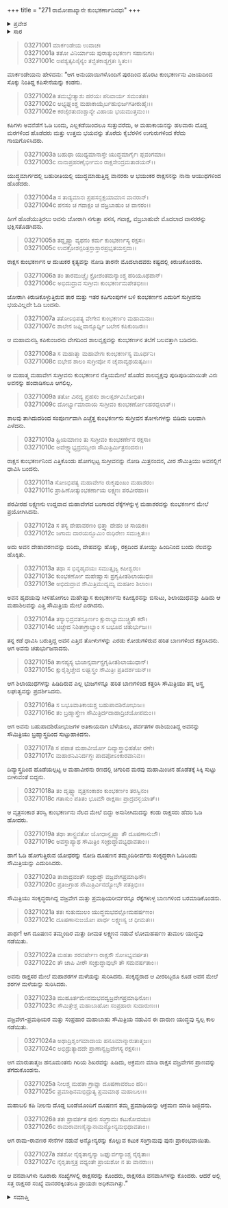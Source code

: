 +++
title = "271 ರಾಮೋಪಾಖ್ಯಾನೇ ಕುಂಭಕರ್ಣಾದಿವಧಃ"
+++

<details><summary>ಪ್ರವೇಶ</summary>


।।   ಓಂ ಓಂ ನಮೋ ನಾರಾಯಣಾಯ।।   ಶ್ರೀ ವೇದವ್ಯಾಸಾಯ ನಮಃ ।।

ಶ್ರೀ ಕೃಷ್ಣದ್ವೈಪಾಯನ ವೇದವ್ಯಾಸ ವಿರಚಿತ  

**ಶ್ರೀ ಮಹಾಭಾರತ**

**ಆರಣ್ಯಕ ಪರ್ವ**

**ದ್ರೌಪದೀಹರಣ ಪರ್ವ**

**ಅಧ್ಯಾಯ 271**

</details>


<details><summary>ಸಾರ</summary>

ಲಕ್ಷ್ಮಣನು ಬ್ರಹ್ಮಾಸ್ತ್ರದಿಂದ ಕುಂಭಕರ್ಣನನ್ನು ವಧಿಸಿದುದು (1-18). ದೂಷಣನ ತಮ್ಮಂದಿರಾದ ವಜ್ರವೇಗ-ಪಮಥಿಯರನ್ನು ಹನುಮಂತ-ನಳರು ವಧಿಸಿದುದು (19-27).

</details>


> 03271001 ಮಾರ್ಕಂಡೇಯ ಉವಾಚ।  
03271001a ತತೋ ವಿನಿರ್ಯಾಯ ಪುರಾತ್ಕುಂಭಕರ್ಣಃ ಸಹಾನುಗಃ।  
03271001c ಅಪಶ್ಯತ್ಕಪಿಸೈನ್ಯಂ ತಜ್ಜಿತಕಾಶ್ಯಗ್ರತಃ ಸ್ಥಿತಂ।।

ಮಾರ್ಕಂಡೇಯನು ಹೇಳಿದನು: “ಆಗ ಅನುಯಾಯಿಗಳೊಂದಿಗೆ ಪುರದಿಂದ ಹೊರಟ ಕುಂಭಕರ್ಣನು ವಿಜಯದಿಂದ ಸೊಕ್ಕು ನಿಂತಿದ್ದ ಕಪಿಸೇನೆಯನ್ನು ಕಂಡನು.

> 03271002a ತಮಭ್ಯೇತ್ಯಾಶು ಹರಯಃ ಪರಿವಾರ್ಯ ಸಮಂತತಃ।  
03271002c ಅಭ್ಯಘ್ನಂಶ್ಚ ಮಹಾಕಾಯೈರ್ಬಹುಭಿರ್ಜಗತೀರುಹೈಃ।।  
03271002e ಕರಜೈರತುದಂಶ್ಚಾನ್ಯೇ ವಿಹಾಯ ಭಯಮುತ್ತಮಂ।।

ಕಪಿಗಳು ಅವನೆಡೆಗೆ ಓಡಿ ಬಂದು, ಎಲ್ಲಕಡೆಯಿಂದಲೂ ಸುತ್ತುವರೆದು, ಆ ಮಹಾಕಾಯನನ್ನು ಹಲವಾರು ದೊಡ್ಡ ಮರಗಳಿಂದ ಹೊಡೆದರು ಮತ್ತು ಉತ್ತಮ ಭಯವನ್ನು ತೊರೆದು  ಕೈಬೆರಳಿನ ಉಗುರುಗಳಿಂದ ಕೆರೆದು ಗಾಯಗೊಳಿಸಿದರು.

> 03271003a ಬಹುಧಾ ಯುಧ್ಯಮಾನಾಸ್ತೇ ಯುದ್ಧಮಾರ್ಗೈಃ ಪ್ಲವಂಗಮಾಃ।   
03271003c ನಾನಾಪ್ರಹರಣೈರ್ಭೀಮಂ ರಾಕ್ಷಸೇಂದ್ರಮತಾಡಯನ್।।

ಯುದ್ಧಮಾರ್ಗದಲ್ಲಿ ಬಹುರೀತಿಯಲ್ಲಿ ಯುದ್ಧಮಾಡುತ್ತಿದ್ದ ವಾನರರು ಆ ಭಯಂಕರ ರಾಕ್ಷಸನನ್ನು ನಾನಾ ಆಯುಧಗಳಿಂದ ಹೊಡೆದರು.

> 03271004a ಸ ತಾಡ್ಯಮಾನಃ ಪ್ರಹಸನ್ಭಕ್ಷಯಾಮಾಸ ವಾನರಾನ್।  
03271004c ಪನಸಂ ಚ ಗವಾಕ್ಷಂ ಚ ವಜ್ರಬಾಹುಂ ಚ ವಾನರಂ।।

ಹೀಗೆ ಹೊಡೆಯುತ್ತಿರಲು ಅವನು ಜೋರಾಗಿ ನಗುತ್ತಾ ಪನಸ, ಗವಾಕ್ಷ, ವಜ್ರಬಾಹುವೇ ಮೊದಲಾದ ವಾನರರನ್ನು ಭಕ್ಷಿಸತೊಡಗಿದನು.

> 03271005a ತದ್ದೃಷ್ಟ್ವಾ ವ್ಯಥನಂ ಕರ್ಮ ಕುಂಭಕರ್ಣಸ್ಯ ರಕ್ಷಸಃ।  
03271005c ಉದಕ್ರೋಶನ್ಪರಿತ್ರಸ್ತಾಸ್ತಾರಪ್ರಭೃತಯಸ್ತದಾ।।

ರಾಕ್ಷಸ ಕುಂಭಕರ್ಣನ ಆ ದುಃಖಕರ ಕೃತ್ಯವನ್ನು ನೋಡಿ ತಾರನೇ ಮೊದಲಾದವರು ಕಷ್ಟದಲ್ಲಿ ಕಿರುಚಿಕೊಂಡರು.

> 03271006a ತಂ ತಾರಮುಚ್ಚೈಃ ಕ್ರೋಶಂತಮನ್ಯಾಂಶ್ಚ ಹರಿಯೂಥಪಾನ್।  
03271006c ಅಭಿದುದ್ರಾವ ಸುಗ್ರೀವಃ ಕುಂಭಕರ್ಣಮಪೇತಭೀಃ।।

ಜೋರಾಗಿ ಕಿರುಚಿಕೊಳ್ಳುತ್ತಿರುವ ತಾರ ಮತ್ತು ಇತರ ಕಪಿಗುಂಪುಗಳ ಬಳಿ ಕುಂಭಕರ್ಣನ ಎದುರಿಗೆ ಸುಗ್ರೀವನು ಭಯವಿಲ್ಲದೇ ಓಡಿ ಬಂದನು.

> 03271007a ತತೋಽಭಿಪತ್ಯ ವೇಗೇನ ಕುಂಭಕರ್ಣಂ ಮಹಾಮನಾಃ।  
03271007c ಶಾಲೇನ ಜಘ್ನಿವಾನ್ಮೂರ್ಧ್ನಿ ಬಲೇನ ಕಪಿಕುಂಜರಃ।।

ಆ ಮಹಾಮನಸ್ವಿ ಕಪಿಕುಂಜರನು ವೇಗದಿಂದ ಶಾಲವೃಕ್ಷವನ್ನು ಕುಂಭಕರ್ಣನ ತಲೆಗೆ ಬಲವತ್ತಾಗಿ ಬಡಿದನು.

> 03271008a ಸ ಮಹಾತ್ಮಾ ಮಹಾವೇಗಃ ಕುಂಭಕರ್ಣಸ್ಯ ಮೂರ್ಧನಿ।  
03271008c ಬಿಭೇದ ಶಾಲಂ ಸುಗ್ರೀವೋ ನ ಚೈವಾವ್ಯಥಯತ್ಕಪಿಃ।।

ಆ ಮಹಾತ್ಮ ಮಹಾವೇಗ ಸುಗ್ರೀವನು ಕುಂಭಕರ್ಣನ ನೆತ್ತಿಯಮೇಲೆ ಹೊಡೆದ ಶಾಲವೃಕ್ಷವು ಪುಡಿಪುಡಿಯಾಯಿತೇ ವಿನಃ ಅವನನ್ನು ಹಂದಾಡಿಸಲೂ ಆಗಲಿಲ್ಲ.

> 03271009a ತತೋ ವಿನದ್ಯ ಪ್ರಹಸಂ ಶಾಲಸ್ಪರ್ಶವಿಬೋಧಿತಃ।  
03271009c ದೋರ್ಭ್ಯಾಮಾದಾಯ ಸುಗ್ರೀವಂ ಕುಂಭಕರ್ಣೋಽಹರದ್ಬಲಾತ್।।

ಶಾಲವು ತಾಗಿದುದರಿಂದ ಸಂಪೂರ್ಣವಾಗಿ ಎಚ್ಚೆತ್ತ ಕುಂಭಕರ್ಣನು ಸುಗ್ರೀವನ ತೋಳುಗಳನ್ನು ಬಿಡಿದು ಬಲವಾಗಿ ಎಳೆದನು.

> 03271010a ಹ್ರಿಯಮಾಣಂ ತು ಸುಗ್ರೀವಂ ಕುಂಭಕರ್ಣೇನ ರಕ್ಷಸಾ।  
03271010c ಅವೇಕ್ಷ್ಯಾಭ್ಯದ್ರವದ್ವೀರಃ ಸೌಮಿತ್ರಿರ್ಮಿತ್ರನಂದನಃ।।

ರಾಕ್ಷಸ ಕುಂಭಕರ್ಣನಿಂದ ಎತ್ತಿಕೊಂಡು ಹೋಗಲ್ಪಟ್ಟ ಸುಗ್ರೀವನನ್ನು ನೋಡಿ ಮಿತ್ರನಂದನ, ವೀರ ಸೌಮಿತ್ರಿಯು ಅವನಲ್ಲಿಗೆ ಧಾವಿಸಿ ಬಂದನು.

> 03271011a ಸೋಽಭಿಪತ್ಯ ಮಹಾವೇಗಂ ರುಕ್ಮಪುಂಖಂ ಮಹಾಶರಂ।   
03271011c ಪ್ರಾಹಿಣೋತ್ಕುಂಭಕರ್ಣಾಯ ಲಕ್ಷ್ಮಣಃ ಪರವೀರಹಾ।।

ಪರವೀರಹ ಲಕ್ಷ್ಮಣನು ಉದ್ದವಾದ ಮಹಾವೇಗದ ಬಂಗಾರದ ರೆಕ್ಕೆಗಳನ್ನುಳ್ಳ ಮಹಾಶರವನ್ನು ಕುಂಭಕರ್ಣನ ಮೇಲೆ ಪ್ರಯೋಗಿಸಿದನು.

> 03271012a ಸ ತಸ್ಯ ದೇಹಾವರಣಂ ಭಿತ್ತ್ವಾ ದೇಹಂ ಚ ಸಾಯಕಃ।  
03271012c ಜಗಾಮ ದಾರಯನ್ಭೂಮಿಂ ರುಧಿರೇಣ ಸಮುಕ್ಷಿತಃ।।

ಅದು ಅವನ ದೇಹಾವರಣವನ್ನು ಬಿರಿದು, ದೇಹವನ್ನು ಹೊಕ್ಕು, ರಕ್ತದಿಂದ ತೋಯ್ದು ಹಿಂದಿನಿಂದ ಬಂದು ನೆಲವನ್ನು ಹೊಕ್ಕಿತು.

> 03271013a ತಥಾ ಸ ಭಿನ್ನಹೃದಯಃ ಸಮುತ್ಸೃಜ್ಯ ಕಪೀಶ್ವರಂ।  
03271013c ಕುಂಭಕರ್ಣೋ ಮಹೇಷ್ವಾಸಃ ಪ್ರಗೃಹೀತಶಿಲಾಯುಧಃ।  
03271013e ಅಭಿದುದ್ರಾವ ಸೌಮಿತ್ರಿಮುದ್ಯಮ್ಯ ಮಹತೀಂ ಶಿಲಾಂ।।

ಅವನ ಹೃದಯವು ಸೀಳಿಹೋಗಲು ಮಹೇಷ್ವಾಸ ಕುಂಭಕರ್ಣನು ಕಪೀಶ್ವರನನ್ನು ಬಿಸುಟು, ಶಿಲಾಯುಧವನ್ನು ಹಿಡಿದು ಆ ಮಹಾಶಿಲವನ್ನು ಎತ್ತಿ ಸೌಮಿತ್ರಿಯ ಮೇಲೆ ಎರಗಿದನು.

> 03271014a ತಸ್ಯಾಭಿದ್ರವತಸ್ತೂರ್ಣಂ ಕ್ಷುರಾಭ್ಯಾಮುಚ್ಚ್ರಿತೌ ಕರೌ।  
03271014c ಚಿಚ್ಚೇದ ನಿಶಿತಾಗ್ರಾಭ್ಯಾಂ ಸ ಬಭೂವ ಚತುರ್ಭುಜಃ।।

ತನ್ನ ಕಡೆ ಧಾವಿಸಿ ಬರುತ್ತಿದ್ದ ಅವನ ಎತ್ತಿದ ತೋಳುಗಳನ್ನು ಎರಡು ಕೋಡುಗಳಿರುವ ಹರಿತ ಬಾಣಗಳಿಂದ ಕತ್ತರಿಸಿದನು. ಆಗ ಅವನು ಚತುರ್ಭುಜನಾದನು.

> 03271015a ತಾನಪ್ಯಸ್ಯ ಭುಜಾನ್ಸರ್ವಾನ್ಪ್ರಗೃಹೀತಶಿಲಾಯುಧಾನ್।   
03271015c ಕ್ಷುರೈಶ್ಚಿಚ್ಚೇದ ಲಘ್ವಸ್ತ್ರಂ ಸೌಮಿತ್ರಿಃ ಪ್ರತಿದರ್ಶಯನ್।।

ಆಗ ಶಿಲಾಯುಧಗಳನ್ನು ಹಿಡಿದಿರುವ ಎಲ್ಲ ಭುಜಗಳನ್ನೂ ಹರಿತ ಬಾಣಗಳಿಂದ ಕತ್ತರಿಸಿ ಸೌಮಿತ್ರಿಯು ತನ್ನ ಅಸ್ತ್ರ ಲಘುತ್ವವನ್ನು ಪ್ರದರ್ಶಿಸಿದನು.

> 03271016a ಸ ಬಭೂವಾತಿಕಾಯಶ್ಚ ಬಹುಪಾದಶಿರೋಭುಜಃ।  
03271016c ತಂ ಬ್ರಹ್ಮಾಸ್ತ್ರೇಣ ಸೌಮಿತ್ರಿರ್ದದಾಹಾದ್ರಿಚಯೋಪಮಂ।।

ಆಗ ಅವನು ಬಹುಪಾದಶಿರೋಭುಜಗಳ ಅತಿಕಾಯನಾಗಿ ಬೆಳೆಯಲು, ಪರ್ವತಗಳ ರಾಶಿಯಂತಿದ್ದ ಅವನನ್ನು ಸೌಮಿತ್ರಿಯು ಬ್ರಹ್ಮಾಸ್ತ್ರದಿಂದ ಸುಟ್ಟುಹಾಕಿದನು.

> 03271017a ಸ ಪಪಾತ ಮಹಾವೀರ್ಯೋ ದಿವ್ಯಾಸ್ತ್ರಾಭಿಹತೋ ರಣೇ।  
03271017c ಮಹಾಶನಿವಿನಿರ್ದಗ್ಧಃ ಪಾದಪೋಽಂಕುರವಾನಿವ।।

ದಿವ್ಯಾಸ್ತ್ರದಿಂದ ಹೊಡೆಯಲ್ಪಟ್ಟ ಆ ಮಹಾವೀರನು ರಣದಲ್ಲಿ ಚಿಗುರಿದ ಮರವು ಮಹಾಮಿಂಚಿನ ಹೊಡೆತಕ್ಕೆ ಸಿಕ್ಕಿ ಸುಟ್ಟು ಬೀಳುವಂತೆ ಬಿದ್ದನು.

> 03271018a ತಂ ದೃಷ್ಟ್ವಾ ವೃತ್ರಸಂಕಾಶಂ ಕುಂಭಕರ್ಣಂ ತರಸ್ವಿನಂ।  
03271018c ಗತಾಸುಂ ಪತಿತಂ ಭೂಮೌ ರಾಕ್ಷಸಾಃ ಪ್ರಾದ್ರವನ್ಭಯಾತ್।।

ಆ ವೃತ್ರಸಂಕಾಶ ತರಸ್ವಿ ಕುಂಭಕರ್ಣನು ನೆಲದ ಮೇಲೆ ಬಿದ್ದು ಅಸುನೀಗಿದುದನ್ನು ಕಂಡು ರಾಕ್ಷಸರು ಹೆದರಿ ಓಡಿ ಹೋದರು.

> 03271019a ತಥಾ ತಾನ್ದ್ರವತೋ ಯೋಧಾನ್ದೃಷ್ಟ್ವಾ ತೌ ದೂಷಣಾನುಜೌ।  
03271019c ಅವಸ್ಥಾಪ್ಯಾಥ ಸೌಮಿತ್ರಿಂ ಸಂಕ್ರುದ್ಧಾವಭ್ಯಧಾವತಾಂ।।

ಹಾಗೆ ಓಡಿ ಹೋಗುತ್ತಿರುವ ಯೋಧರನ್ನು ನೋಡಿ ದೂಷಣನ ತಮ್ಮಂದಿರೀರ್ವರು ಸಂಕೃದ್ಧರಾಗಿ ಓಡಿಬಂದು ಸೌಮಿತ್ರಿಯನ್ನು ಎದುರಿಸಿದರು.

> 03271020a ತಾವಾದ್ರವಂತೌ ಸಂಕ್ರುದ್ಧೌ ವಜ್ರವೇಗಪ್ರಮಾಥಿನೌ।  
03271020c ಪ್ರತಿಜಗ್ರಾಹ ಸೌಮಿತ್ರಿರ್ವಿನದ್ಯೋಭೌ ಪತತ್ರಿಭಿಃ।।

ಸೌಮಿತ್ರಿಯು ಸಂಕೃದ್ಧರಾಗಿದ್ದ ವಜ್ರವೇಗ ಮತ್ತು ಪ್ರಮಥಿಯರೀರ್ವರನ್ನೂ ರೆಕ್ಕೆಗಳುಳ್ಳ ಬಾಣಗಳಿಂದ ಬರಮಾಡಿಕೊಂಡನು.

> 03271021a ತತಃ ಸುತುಮುಲಂ ಯುದ್ಧಮಭವಲ್ಲೋಮಹರ್ಷಣಂ।  
03271021c ದೂಷಣಾನುಜಯೋಃ ಪಾರ್ಥ ಲಕ್ಷ್ಮಣಸ್ಯ ಚ ಧೀಮತಃ।।

ಪಾರ್ಥ! ಆಗ ದೂಷಣನ ತಮ್ಮಂದಿರ ಮತ್ತು ದೀಮತ ಲಕ್ಷ್ಮಣನ ನಡುವೆ ಲೋಮಹರ್ಷಣ ತುಮುಲ ಯುದ್ಧವು ನಡೆಯಿತು.

> 03271022a ಮಹತಾ ಶರವರ್ಷೇಣ ರಾಕ್ಷಸೌ ಸೋಽಭ್ಯವರ್ಷತ।  
03271022c ತೌ ಚಾಪಿ ವೀರೌ ಸಂಕ್ರುದ್ಧಾವುಭೌ ತೌ ಸಮವರ್ಷತಾಂ।।

ಅವನು ರಾಕ್ಷಸರ ಮೇಲೆ ಮಹಾಶರಗಳ ಮಳೆಯನ್ನು ಸುರಿಸಿದನು. ಸಂಕೃದ್ದರಾದ ಆ ವೀರರಿಬ್ಬರೂ ಕೂಡ ಅವನ ಮೇಲೆ ಶರಗಳ ಮಳೆಯನ್ನು ಸುರಿಸಿದರು.

> 03271023a ಮುಹೂರ್ತಮೇವಮಭವದ್ವಜ್ರವೇಗಪ್ರಮಾಥಿನೋಃ।  
03271023c ಸೌಮಿತ್ರೇಶ್ಚ ಮಹಾಬಾಹೋಃ ಸಂಪ್ರಹಾರಃ ಸುದಾರುಣಃ।।

ವಜ್ರವೇಗ-ಪ್ರಮಥಿಯರ ಮತ್ತು ಸಂಪ್ರಹಾರ ಮಹಾಬಾಹು ಸೌಮಿತ್ರಿಯ ನಡುವಿನ ಈ ದಾರುಣ ಯುದ್ಧವು ಸ್ವಲ್ಪ ಕಾಲ ನಡೆಯಿತು.

> 03271024a ಅಥಾದ್ರಿಶೃಂಗಮಾದಾಯ ಹನೂಮಾನ್ಮಾರುತಾತ್ಮಜಃ।   
03271024c ಅಭಿದ್ರುತ್ಯಾದದೇ ಪ್ರಾಣಾನ್ವಜ್ರವೇಗಸ್ಯ ರಕ್ಷಸಃ।।

ಆಗ ಮಾರುತಾತ್ಮಜ ಹನೂಮಂತನು ಗಿರಿಯ ಶಿಖರವನ್ನು ಹಿಡಿದು, ಅಕ್ರಮಣ ಮಾಡಿ ರಾಕ್ಷಸ ವಜ್ರವೇಗನ ಪ್ರಾಣವನ್ನು ತೆಗೆದುಕೊಂಡನು.

> 03271025a ನೀಲಶ್ಚ ಮಹತಾ ಗ್ರಾವ್ಣಾ ದೂಷಣಾವರಜಂ ಹರಿಃ।  
03271025c ಪ್ರಮಾಥಿನಮಭಿದ್ರುತ್ಯ ಪ್ರಮಮಾಥ ಮಹಾಬಲಃ।।

ಮಹಾಬಲಿ ಕಪಿ ನೀಲನು ದೊಡ್ಡ ಬಂಡೆಯೊಂದಿಗೆ ದೂಷಣನ ತಮ್ಮ ಪ್ರಮಾಥಿಯನ್ನು ಆಕ್ರಮಣ ಮಾಡಿ ಜಜ್ಜಿದನು.

> 03271026a ತತಃ ಪ್ರಾವರ್ತತ ಪುನಃ ಸಂಗ್ರಾಮಃ ಕಟುಕೋದಯಃ।  
03271026c ರಾಮರಾವಣಸೈನ್ಯಾನಾಮನ್ಯೋನ್ಯಮಭಿಧಾವತಾಂ।।

ಆಗ ರಾಮ-ರಾವಣರ ಸೇನೆಗಳ ನಡುವೆ ಅನ್ಯೋನ್ಯರನ್ನು ಕೊಲ್ಲುವ ಕಟುಕ ಸಂಗ್ರಾಮವು ಪುನಃ ಪ್ರಾರಂಭವಾಯಿತು.

> 03271027a ಶತಶೋ ನೈರೃತಾನ್ವನ್ಯಾ ಜಘ್ನುರ್ವನ್ಯಾಂಶ್ಚ ನೈರೃತಾಃ।  
03271027c ನೈರೃತಾಸ್ತತ್ರ ವಧ್ಯಂತೇ ಪ್ರಾಯಶೋ ನ ತು ವಾನರಾಃ।।

ಆ ವನವಾಸಿಗಳು ನೂರಾರು ಸಂಖ್ಯೆಗಳಲ್ಲಿ ರಾಕ್ಷಸರನ್ನು ಕೊಂದರು, ರಾಕ್ಷಸರೂ ವನವಾಸಿಗಳನ್ನು ಕೊಂದರು. ಆದರೆ ಅಲ್ಲಿ ಸತ್ತ ರಾಕ್ಷಸರ ಸಂಖ್ಯೆ ವಾನರರಕ್ಕಿಂತಲೂ ಪ್ರಾಯಶಃ ಅಧಿಕವಾಗಿತ್ತು.”


<details><summary>ಸಮಾಪ್ತಿ</summary>


ಇತಿ ಶ್ರೀ ಮಹಾಭಾರತೇ ಆರಣ್ಯಕ ಪರ್ವಣಿ ದ್ರೌಪದೀಹರಣ ಪರ್ವಣಿ ರಾಮೋಪಾಖ್ಯಾನೇ ಕುಂಭಕರ್ಣಾದಿವಧೇ ಏಕಸಪ್ತತ್ಯಧಿಕದ್ವಿಶತತಮೋಽಧ್ಯಾಯ:।  
ಇದು ಮಹಾಭಾರತದ ಆರಣ್ಯಕ ಪರ್ವದಲ್ಲಿ ದ್ರೌಪದೀಹರಣ ಪರ್ವದಲ್ಲಿ ರಾಮೋಪಾಖ್ಯಾನದಲ್ಲಿ ಕುಂಭಕರ್ಣಾದಿವಧೆಯಲ್ಲಿ ಇನ್ನೂರಾಎಪ್ಪತ್ತೊಂದನೆಯ ಅಧ್ಯಾಯವು.


</details>
